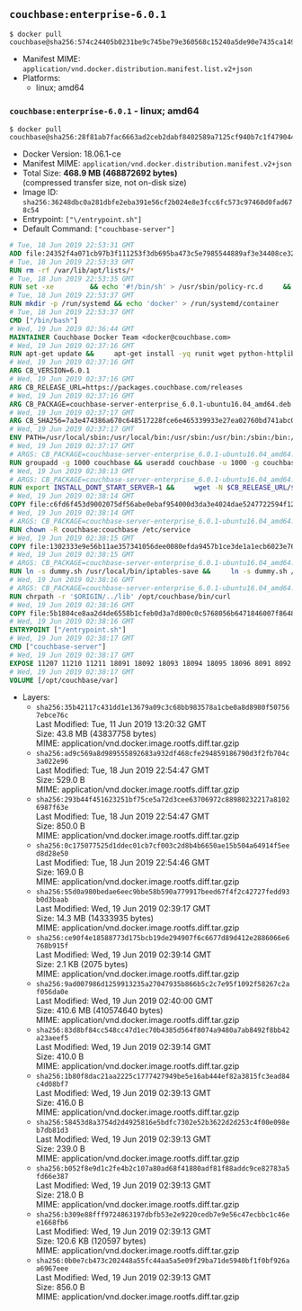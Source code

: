 ## `couchbase:enterprise-6.0.1`

```console
$ docker pull couchbase@sha256:574c24405b0231be9c745be79e360568c15240a5de90e7435ca149e128b182f4
```

-	Manifest MIME: `application/vnd.docker.distribution.manifest.list.v2+json`
-	Platforms:
	-	linux; amd64

### `couchbase:enterprise-6.0.1` - linux; amd64

```console
$ docker pull couchbase@sha256:28f81ab7fac6663ad2ceb2dabf8402589a7125cf940b7c1f4790442ad74843f8
```

-	Docker Version: 18.06.1-ce
-	Manifest MIME: `application/vnd.docker.distribution.manifest.v2+json`
-	Total Size: **468.9 MB (468872692 bytes)**  
	(compressed transfer size, not on-disk size)
-	Image ID: `sha256:36248dbc0a281dbfe2eba391e56cf2b024e8e3fcc6fc573c97460d0fad678c54`
-	Entrypoint: `["\/entrypoint.sh"]`
-	Default Command: `["couchbase-server"]`

```dockerfile
# Tue, 18 Jun 2019 22:53:31 GMT
ADD file:24352f4a071cb97b3f111253f3db695ba473c5e7985544889af3e34408ce32ff in / 
# Tue, 18 Jun 2019 22:53:33 GMT
RUN rm -rf /var/lib/apt/lists/*
# Tue, 18 Jun 2019 22:53:35 GMT
RUN set -xe 		&& echo '#!/bin/sh' > /usr/sbin/policy-rc.d 	&& echo 'exit 101' >> /usr/sbin/policy-rc.d 	&& chmod +x /usr/sbin/policy-rc.d 		&& dpkg-divert --local --rename --add /sbin/initctl 	&& cp -a /usr/sbin/policy-rc.d /sbin/initctl 	&& sed -i 's/^exit.*/exit 0/' /sbin/initctl 		&& echo 'force-unsafe-io' > /etc/dpkg/dpkg.cfg.d/docker-apt-speedup 		&& echo 'DPkg::Post-Invoke { "rm -f /var/cache/apt/archives/*.deb /var/cache/apt/archives/partial/*.deb /var/cache/apt/*.bin || true"; };' > /etc/apt/apt.conf.d/docker-clean 	&& echo 'APT::Update::Post-Invoke { "rm -f /var/cache/apt/archives/*.deb /var/cache/apt/archives/partial/*.deb /var/cache/apt/*.bin || true"; };' >> /etc/apt/apt.conf.d/docker-clean 	&& echo 'Dir::Cache::pkgcache ""; Dir::Cache::srcpkgcache "";' >> /etc/apt/apt.conf.d/docker-clean 		&& echo 'Acquire::Languages "none";' > /etc/apt/apt.conf.d/docker-no-languages 		&& echo 'Acquire::GzipIndexes "true"; Acquire::CompressionTypes::Order:: "gz";' > /etc/apt/apt.conf.d/docker-gzip-indexes 		&& echo 'Apt::AutoRemove::SuggestsImportant "false";' > /etc/apt/apt.conf.d/docker-autoremove-suggests
# Tue, 18 Jun 2019 22:53:37 GMT
RUN mkdir -p /run/systemd && echo 'docker' > /run/systemd/container
# Tue, 18 Jun 2019 22:53:37 GMT
CMD ["/bin/bash"]
# Wed, 19 Jun 2019 02:36:44 GMT
MAINTAINER Couchbase Docker Team <docker@couchbase.com>
# Wed, 19 Jun 2019 02:37:16 GMT
RUN apt-get update &&     apt-get install -yq runit wget python-httplib2 chrpath tzdata     lsof lshw sysstat net-tools numactl  &&     apt-get autoremove && apt-get clean &&     rm -rf /var/lib/apt/lists/* /tmp/* /var/tmp/*
# Wed, 19 Jun 2019 02:37:16 GMT
ARG CB_VERSION=6.0.1
# Wed, 19 Jun 2019 02:37:16 GMT
ARG CB_RELEASE_URL=https://packages.couchbase.com/releases
# Wed, 19 Jun 2019 02:37:16 GMT
ARG CB_PACKAGE=couchbase-server-enterprise_6.0.1-ubuntu16.04_amd64.deb
# Wed, 19 Jun 2019 02:37:17 GMT
ARG CB_SHA256=7a3e474386a670c648517228fce6e465339933e27ea02760bd741abc08b4df55
# Wed, 19 Jun 2019 02:37:17 GMT
ENV PATH=/usr/local/sbin:/usr/local/bin:/usr/sbin:/usr/bin:/sbin:/bin:/opt/couchbase/bin:/opt/couchbase/bin/tools:/opt/couchbase/bin/install
# Wed, 19 Jun 2019 02:37:17 GMT
# ARGS: CB_PACKAGE=couchbase-server-enterprise_6.0.1-ubuntu16.04_amd64.deb CB_RELEASE_URL=https://packages.couchbase.com/releases CB_SHA256=7a3e474386a670c648517228fce6e465339933e27ea02760bd741abc08b4df55 CB_VERSION=6.0.1
RUN groupadd -g 1000 couchbase && useradd couchbase -u 1000 -g couchbase -M
# Wed, 19 Jun 2019 02:38:13 GMT
# ARGS: CB_PACKAGE=couchbase-server-enterprise_6.0.1-ubuntu16.04_amd64.deb CB_RELEASE_URL=https://packages.couchbase.com/releases CB_SHA256=7a3e474386a670c648517228fce6e465339933e27ea02760bd741abc08b4df55 CB_VERSION=6.0.1
RUN export INSTALL_DONT_START_SERVER=1 &&     wget -N $CB_RELEASE_URL/$CB_VERSION/$CB_PACKAGE &&     echo "$CB_SHA256  $CB_PACKAGE" | sha256sum -c - &&     dpkg -i ./$CB_PACKAGE && rm -f ./$CB_PACKAGE
# Wed, 19 Jun 2019 02:38:14 GMT
COPY file:c6fd6f453d9002075df56abe0ebaf954000d3da3e4024dae5247722594f1295f in /etc/service/couchbase-server/run 
# Wed, 19 Jun 2019 02:38:14 GMT
# ARGS: CB_PACKAGE=couchbase-server-enterprise_6.0.1-ubuntu16.04_amd64.deb CB_RELEASE_URL=https://packages.couchbase.com/releases CB_SHA256=7a3e474386a670c648517228fce6e465339933e27ea02760bd741abc08b4df55 CB_VERSION=6.0.1
RUN chown -R couchbase:couchbase /etc/service
# Wed, 19 Jun 2019 02:38:15 GMT
COPY file:1302333e9e56b11ae357341056dee0080efda9457b1ce3de1a1ecb6023e760ae in /usr/local/bin/ 
# Wed, 19 Jun 2019 02:38:15 GMT
# ARGS: CB_PACKAGE=couchbase-server-enterprise_6.0.1-ubuntu16.04_amd64.deb CB_RELEASE_URL=https://packages.couchbase.com/releases CB_SHA256=7a3e474386a670c648517228fce6e465339933e27ea02760bd741abc08b4df55 CB_VERSION=6.0.1
RUN ln -s dummy.sh /usr/local/bin/iptables-save &&     ln -s dummy.sh /usr/local/bin/lvdisplay &&     ln -s dummy.sh /usr/local/bin/vgdisplay &&     ln -s dummy.sh /usr/local/bin/pvdisplay
# Wed, 19 Jun 2019 02:38:16 GMT
# ARGS: CB_PACKAGE=couchbase-server-enterprise_6.0.1-ubuntu16.04_amd64.deb CB_RELEASE_URL=https://packages.couchbase.com/releases CB_SHA256=7a3e474386a670c648517228fce6e465339933e27ea02760bd741abc08b4df55 CB_VERSION=6.0.1
RUN chrpath -r '$ORIGIN/../lib' /opt/couchbase/bin/curl
# Wed, 19 Jun 2019 02:38:16 GMT
COPY file:5b1804ce8aa2d4de6558b1cfeb0d3a7d800c0c5768056b6471846007f864830e in / 
# Wed, 19 Jun 2019 02:38:16 GMT
ENTRYPOINT ["/entrypoint.sh"]
# Wed, 19 Jun 2019 02:38:17 GMT
CMD ["couchbase-server"]
# Wed, 19 Jun 2019 02:38:17 GMT
EXPOSE 11207 11210 11211 18091 18092 18093 18094 18095 18096 8091 8092 8093 8094 8095 8096
# Wed, 19 Jun 2019 02:38:17 GMT
VOLUME [/opt/couchbase/var]
```

-	Layers:
	-	`sha256:35b42117c431dd1e13679a09c3c68bb983578a1cbe0a8d8980f507567ebce76c`  
		Last Modified: Tue, 11 Jun 2019 13:20:32 GMT  
		Size: 43.8 MB (43837758 bytes)  
		MIME: application/vnd.docker.image.rootfs.diff.tar.gzip
	-	`sha256:ad9c569a8d989555892683a932df468cfe294859186790d3f2fb704c3a022e96`  
		Last Modified: Tue, 18 Jun 2019 22:54:47 GMT  
		Size: 529.0 B  
		MIME: application/vnd.docker.image.rootfs.diff.tar.gzip
	-	`sha256:293b44f451623251bf75ce5a72d3cee63706972c88980232217a81026987f63e`  
		Last Modified: Tue, 18 Jun 2019 22:54:47 GMT  
		Size: 850.0 B  
		MIME: application/vnd.docker.image.rootfs.diff.tar.gzip
	-	`sha256:0c175077525d1ddec01cb7cf003c2d8b4b6650ae15b504a64914f5eed8d28e50`  
		Last Modified: Tue, 18 Jun 2019 22:54:46 GMT  
		Size: 169.0 B  
		MIME: application/vnd.docker.image.rootfs.diff.tar.gzip
	-	`sha256:55d0a980bedae6eec9bbe58b590a779917beed67f4f2c42727fedd93b0d3baab`  
		Last Modified: Wed, 19 Jun 2019 02:39:17 GMT  
		Size: 14.3 MB (14333935 bytes)  
		MIME: application/vnd.docker.image.rootfs.diff.tar.gzip
	-	`sha256:ce90f4e18588773d175bcb19de294907f6c6677d89d412e2886066e6768b915f`  
		Last Modified: Wed, 19 Jun 2019 02:39:14 GMT  
		Size: 2.1 KB (2075 bytes)  
		MIME: application/vnd.docker.image.rootfs.diff.tar.gzip
	-	`sha256:9ad007986d1259913235a27047935b866b5c2c7e95f1092f58267c2af056da0e`  
		Last Modified: Wed, 19 Jun 2019 02:40:00 GMT  
		Size: 410.6 MB (410574640 bytes)  
		MIME: application/vnd.docker.image.rootfs.diff.tar.gzip
	-	`sha256:83d8bf84cc548cc47d1ec70b4385d564f8074a9480a7ab8492f8bb42a23aeef5`  
		Last Modified: Wed, 19 Jun 2019 02:39:14 GMT  
		Size: 410.0 B  
		MIME: application/vnd.docker.image.rootfs.diff.tar.gzip
	-	`sha256:1b80f8dac21aa2225c1777427949be5e16ab444ef82a3815fc3ead84c4d08bf7`  
		Last Modified: Wed, 19 Jun 2019 02:39:13 GMT  
		Size: 416.0 B  
		MIME: application/vnd.docker.image.rootfs.diff.tar.gzip
	-	`sha256:58453d8a3754d2d4925816e5bdfc7302e52b3622d2d253c4f00e098eb7db81d3`  
		Last Modified: Wed, 19 Jun 2019 02:39:13 GMT  
		Size: 239.0 B  
		MIME: application/vnd.docker.image.rootfs.diff.tar.gzip
	-	`sha256:b052f8e9d1c2fe4b2c107a80ad68f41880adf81f88addc9ce82783a5fd66e387`  
		Last Modified: Wed, 19 Jun 2019 02:39:13 GMT  
		Size: 218.0 B  
		MIME: application/vnd.docker.image.rootfs.diff.tar.gzip
	-	`sha256:b309e88fff9724863197dbfb53e2e9220cedb7e9e56c47ecbbc1c46ee1668fb6`  
		Last Modified: Wed, 19 Jun 2019 02:39:13 GMT  
		Size: 120.6 KB (120597 bytes)  
		MIME: application/vnd.docker.image.rootfs.diff.tar.gzip
	-	`sha256:0b0e7cb473c202448a55fc44aa5a5e09f29ba71de5940bf1f0bf926aa6967eee`  
		Last Modified: Wed, 19 Jun 2019 02:39:13 GMT  
		Size: 856.0 B  
		MIME: application/vnd.docker.image.rootfs.diff.tar.gzip
